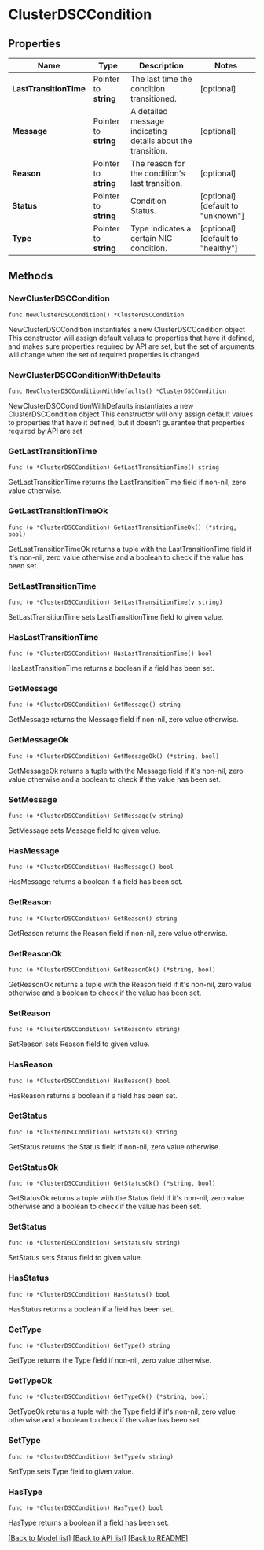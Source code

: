 # ClusterDSCCondition

## Properties

Name | Type | Description | Notes
------------ | ------------- | ------------- | -------------
**LastTransitionTime** | Pointer to **string** | The last time the condition transitioned. | [optional] 
**Message** | Pointer to **string** | A detailed message indicating details about the transition. | [optional] 
**Reason** | Pointer to **string** | The reason for the condition&#39;s last transition. | [optional] 
**Status** | Pointer to **string** | Condition Status. | [optional] [default to "unknown"]
**Type** | Pointer to **string** | Type indicates a certain NIC condition. | [optional] [default to "healthy"]

## Methods

### NewClusterDSCCondition

`func NewClusterDSCCondition() *ClusterDSCCondition`

NewClusterDSCCondition instantiates a new ClusterDSCCondition object
This constructor will assign default values to properties that have it defined,
and makes sure properties required by API are set, but the set of arguments
will change when the set of required properties is changed

### NewClusterDSCConditionWithDefaults

`func NewClusterDSCConditionWithDefaults() *ClusterDSCCondition`

NewClusterDSCConditionWithDefaults instantiates a new ClusterDSCCondition object
This constructor will only assign default values to properties that have it defined,
but it doesn't guarantee that properties required by API are set

### GetLastTransitionTime

`func (o *ClusterDSCCondition) GetLastTransitionTime() string`

GetLastTransitionTime returns the LastTransitionTime field if non-nil, zero value otherwise.

### GetLastTransitionTimeOk

`func (o *ClusterDSCCondition) GetLastTransitionTimeOk() (*string, bool)`

GetLastTransitionTimeOk returns a tuple with the LastTransitionTime field if it's non-nil, zero value otherwise
and a boolean to check if the value has been set.

### SetLastTransitionTime

`func (o *ClusterDSCCondition) SetLastTransitionTime(v string)`

SetLastTransitionTime sets LastTransitionTime field to given value.

### HasLastTransitionTime

`func (o *ClusterDSCCondition) HasLastTransitionTime() bool`

HasLastTransitionTime returns a boolean if a field has been set.

### GetMessage

`func (o *ClusterDSCCondition) GetMessage() string`

GetMessage returns the Message field if non-nil, zero value otherwise.

### GetMessageOk

`func (o *ClusterDSCCondition) GetMessageOk() (*string, bool)`

GetMessageOk returns a tuple with the Message field if it's non-nil, zero value otherwise
and a boolean to check if the value has been set.

### SetMessage

`func (o *ClusterDSCCondition) SetMessage(v string)`

SetMessage sets Message field to given value.

### HasMessage

`func (o *ClusterDSCCondition) HasMessage() bool`

HasMessage returns a boolean if a field has been set.

### GetReason

`func (o *ClusterDSCCondition) GetReason() string`

GetReason returns the Reason field if non-nil, zero value otherwise.

### GetReasonOk

`func (o *ClusterDSCCondition) GetReasonOk() (*string, bool)`

GetReasonOk returns a tuple with the Reason field if it's non-nil, zero value otherwise
and a boolean to check if the value has been set.

### SetReason

`func (o *ClusterDSCCondition) SetReason(v string)`

SetReason sets Reason field to given value.

### HasReason

`func (o *ClusterDSCCondition) HasReason() bool`

HasReason returns a boolean if a field has been set.

### GetStatus

`func (o *ClusterDSCCondition) GetStatus() string`

GetStatus returns the Status field if non-nil, zero value otherwise.

### GetStatusOk

`func (o *ClusterDSCCondition) GetStatusOk() (*string, bool)`

GetStatusOk returns a tuple with the Status field if it's non-nil, zero value otherwise
and a boolean to check if the value has been set.

### SetStatus

`func (o *ClusterDSCCondition) SetStatus(v string)`

SetStatus sets Status field to given value.

### HasStatus

`func (o *ClusterDSCCondition) HasStatus() bool`

HasStatus returns a boolean if a field has been set.

### GetType

`func (o *ClusterDSCCondition) GetType() string`

GetType returns the Type field if non-nil, zero value otherwise.

### GetTypeOk

`func (o *ClusterDSCCondition) GetTypeOk() (*string, bool)`

GetTypeOk returns a tuple with the Type field if it's non-nil, zero value otherwise
and a boolean to check if the value has been set.

### SetType

`func (o *ClusterDSCCondition) SetType(v string)`

SetType sets Type field to given value.

### HasType

`func (o *ClusterDSCCondition) HasType() bool`

HasType returns a boolean if a field has been set.


[[Back to Model list]](../README.md#documentation-for-models) [[Back to API list]](../README.md#documentation-for-api-endpoints) [[Back to README]](../README.md)


